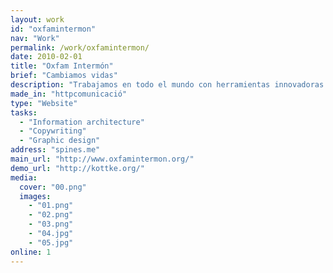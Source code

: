 ```yaml
---
layout: work
id: "oxfamintermon"
nav: "Work"
permalink: /work/oxfamintermon/
date: 2010-02-01
title: "Oxfam Intermón"
brief: "Cambiamos vidas"
description: "Trabajamos en todo el mundo con herramientas innovadoras y eficaces, para lograr que las personas puedan salir de la pobreza por sí mismas y prosperar. Salvamos vidas en situaciones de emergencia y ayudamos a recuperar medios de vida. Impulsamos campañas para que las voces de las personas en situación de pobreza puedan influir en las decisiones que les afectan en el ámbito local y global."
made_in: "httpcomunicació"
type: "Website"
tasks:
  - "Information architecture"
  - "Copywriting"
  - "Graphic design"
address: "spines.me"
main_url: "http://www.oxfamintermon.org/"
demo_url: "http://kottke.org/"
media:
  cover: "00.png"
  images:
    - "01.png"
    - "02.png"
    - "03.png"
    - "04.jpg"
    - "05.jpg"
online: 1
---
```

